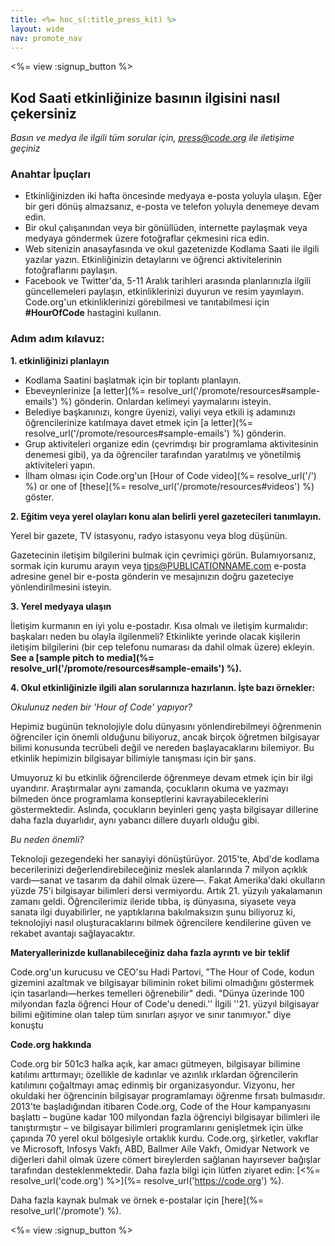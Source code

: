 ```yaml
---
title: <%= hoc_s(:title_press_kit) %>
layout: wide
nav: promote_nav
---
```

<%= view :signup_button %>

## Kod Saati etkinliğinize basının ilgisini nasıl çekersiniz

*Basın ve medya ile ilgili tüm sorular için, <press@code.org> ile iletişime geçiniz*

### Anahtar İpuçları

- Etkinliğinizden iki hafta öncesinde medyaya e-posta yoluyla ulaşın. Eğer bir geri dönüş almazsanız, e-posta ve telefon yoluyla denemeye devam edin.
- Bir okul çalışanından veya bir gönüllüden, internette paylaşmak veya medyaya göndermek üzere fotoğraflar çekmesini rica edin.
- Web sitenizin anasayfasında ve okul gazetenizde Kodlama Saati ile ilgili yazılar yazın. Etkinliğinizin detaylarını ve öğrenci aktivitelerinin fotoğraflarını paylaşın.
- Facebook ve Twitter'da, 5-11 Aralık tarihleri ​​arasında planlarınızla ilgili güncellemeleri paylaşın, etkinliklerinizi duyurun ve resim yayınlayın. Code.org'un etkinliklerinizi görebilmesi ve tanıtabilmesi için **#HourOfCode** hastagini kullanın.

### Adım adım kılavuz:

**1. etkinliğinizi planlayın**

- Kodlama Saatini başlatmak için bir toplantı planlayın.
- Ebeveynlerinize [a letter](%= resolve_url('/promote/resources#sample-emails') %) gönderin. Onlardan kelimeyi yaymalarını isteyin.
- Belediye başkanınızı, kongre üyenizi, valiyi veya etkili iş adamınızı öğrencilerinize katılmaya davet etmek için [a letter](%= resolve_url('/promote/resources#sample-emails') %) gönderin.
- Grup aktiviteleri organize edin (çevrimdışı bir programlama aktivitesinin denemesi gibi), ya da öğrenciler tarafından yaratılmış ve yönetilmiş aktiviteleri yapın.
- İlham olması için Code.org'un [Hour of Code video](%= resolve_url('/') %) or one of [these](%= resolve_url('/promote/resources#videos') %) göster.

**2. Eğitim veya yerel olayları konu alan belirli yerel gazetecileri tanımlayın.**

Yerel bir gazete, TV istasyonu, radyo istasyonu veya blog düşünün.

Gazetecinin iletişim bilgilerini bulmak için çevrimiçi görün. Bulamıyorsanız, sormak için kurumu arayın veya tips@PUBLICATIONNAME.com e-posta adresine genel bir e-posta gönderin ve mesajınızın doğru gazeteciye yönlendirilmesini isteyin.

**3. Yerel medyaya ulaşın**

İletişim kurmanın en iyi yolu e-postadır. Kısa olmalı ve iletişim kurmalıdır: başkaları neden bu olayla ilgilenmeli? Etkinlikte yerinde olacak kişilerin iletişim bilgilerini (bir cep telefonu numarası da dahil olmak üzere) ekleyin. **See a [sample pitch to media](%= resolve_url('/promote/resources#sample-emails') %).**

**4. Okul etkinliğinizle ilgili alan sorularınıza hazırlanın. İşte bazı örnekler:**

*Okulunuz neden bir 'Hour of Code' yapıyor?*

Hepimiz bugünün teknolojiyle dolu dünyasını yönlendirebilmeyi öğrenmenin öğrenciler için önemli olduğunu biliyoruz, ancak birçok öğretmen bilgisayar bilimi konusunda tecrübeli değil ve nereden başlayacaklarını bilemiyor. Bu etkinlik hepimizin bilgisayar bilimiyle tanışması için bir şans.

Umuyoruz ki bu etkinlik öğrencilerde öğrenmeye devam etmek için bir ilgi uyandırır. Araştırmalar aynı zamanda, çocukların okuma ve yazmayı bilmeden önce programlama konseptlerini kavrayabileceklerini göstermektedir. Aslında, çocukların beyinleri genç yaşta bilgisayar dillerine daha fazla duyarlıdır, aynı yabancı dillere duyarlı olduğu gibi.

*Bu neden önemli?*

Teknoloji gezegendeki her sanayiyi dönüştürüyor. 2015'te, Abd'de kodlama becerilerinizi değerlendirebileceğiniz meslek alanlarında 7 milyon açıklık vardı—sanat ve tasarım da dahil olmak üzere—. Fakat Amerika'daki okulların yüzde 75'i bilgisayar bilimleri dersi vermiyordu. Artık 21. yüzyılı yakalamanın zamanı geldi. Öğrencilerimiz ileride tıbba, iş dünyasına, siyasete veya sanata ilgi duyabilirler, ne yaptıklarına bakılmaksızın şunu biliyoruz ki, teknolojiyi nasıl oluşturacaklarını bilmek öğrencilere kendilerine güven ve rekabet avantajı sağlayacaktır.

**Materyallerinizde kullanabileceğiniz daha fazla ayrıntı ve bir teklif**

Code.org'un kurucusu ve CEO'su Hadi Partovi, "The Hour of Code, kodun gizemini azaltmak ve bilgisayar biliminin roket bilimi olmadığını göstermek için tasarlandı—herkes temelleri öğrenebilir" dedi. "Dünya üzerinde 100 milyondan fazla öğrenci Hour of Code'u denedi.'' İlgili ''21. yüzyıl bilgisayar bilimi eğitimine olan talep tüm sınırları aşıyor ve sınır tanımıyor." diye konuştu

**Code.org hakkında**

Code.org bir 501c3 halka açık, kar amacı gütmeyen, bilgisayar bilimine katılımı arttırmayı; özellikle de kadınlar ve azınlık ırklardan öğrencilerin katılımını çoğaltmayı amaç edinmiş bir organizasyondur. Vizyonu, her okuldaki her öğrencinin bilgisayar programlamayı öğrenme fırsatı bulmasıdır. 2013'te başladığından itibaren Code.org, Code of the Hour kampanyasını başlattı – bugüne kadar 100 milyondan fazla öğrenciyi bilgisayar bilimleri ile tanıştırmıştır – ve bilgisayar bilimleri programlarını genişletmek için ülke çapında 70 yerel okul bölgesiyle ortaklık kurdu. Code.org, şirketler, vakıflar ve Microsoft, Infosys Vakfı, ABD, Ballmer Aile Vakfı, Omidyar Network ve diğerleri dahil olmak üzere cömert bireylerden sağlanan hayırsever bağışlar tarafından desteklenmektedir. Daha fazla bilgi için lütfen ziyaret edin: [<%= resolve_url('code.org') %>](%= resolve_url('https://code.org') %).

  
Daha fazla kaynak bulmak ve örnek e-postalar için [here](%= resolve_url('/promote') %).

<%= view :signup_button %>
